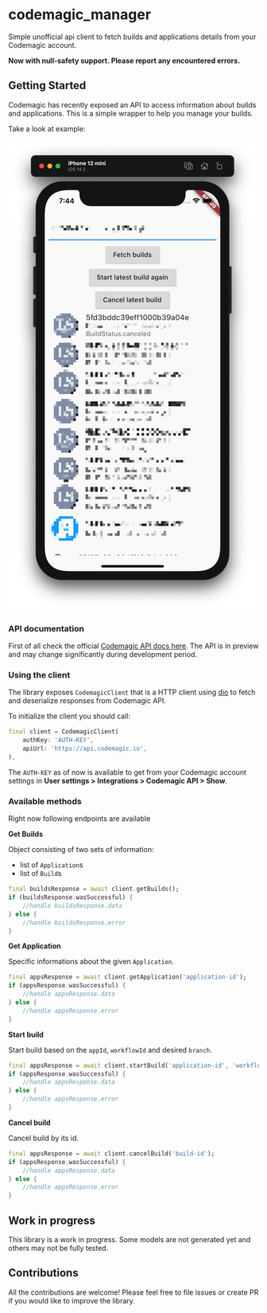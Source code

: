 # codemagic_manager

Simple unofficial api client to fetch builds and applications details from your Codemagic account.

**Now with null-safety support. Please report any encountered errors.**

## Getting Started

Codemagic has recently exposed an API to access information about builds and applications. This is a simple wrapper to help you manage your builds.

Take a look at example:

![example app](img/screenshot.png)

### API documentation

First of all check the official [Codemagic API docs here](https://docs.codemagic.io/rest-api/overview/). The API is in preview and may change significantly during development period.

### Using the client

The library exposes `CodemagicClient` that is a HTTP client using [dio](https://pub.dev/packages/dio) to fetch and deserialize responses from Codemagic API.

To initialize the client you should call:

```dart
final client = CodemagicClient(
    authKey: 'AUTH-KEY',
    apiUrl: 'https://api.codemagic.io',
),
```

The `AUTH-KEY` as of now is available to get from your Codemagic account settings in **User settings > Integrations > Codemagic API > Show**.

### Available methods

Right now following endpoints are available

**Get Builds**

Object consisting of two sets of information:

- list of `Application`s
- list of `Build`s

```dart
final buildsResponse = await client.getBuilds();
if (buildsResponse.wasSuccessful) {
    //handle buildsResponse.data
} else {
    //handle buildsResponse.error
}
```

**Get Application**

Specific informations about the given `Application`.

```dart
final appsResponse = await client.getApplication('application-id');
if (appsResponse.wasSuccessful) {
    //handle appsResponse.data
} else {
    //handle appsResponse.error
}
```

**Start build**

Start build based on the `appId`, `workflowId` and desired `branch`.

```dart
final appsResponse = await client.startBuild('application-id', 'workflow-id', 'master');
if (appsResponse.wasSuccessful) {
    //handle appsResponse.data
} else {
    //handle appsResponse.error
}
```

**Cancel build**

Cancel build by its id.

```dart
final appsResponse = await client.cancelBuild('build-id');
if (appsResponse.wasSuccessful) {
    //handle appsResponse.data
} else {
    //handle appsResponse.error
}
```

## Work in progress

This library is a work in progress. Some models are not generated yet and others may not be fully tested. 

## Contributions

All the contributions are welcome! Please feel free to file issues or create PR if you would like to improve the library. 